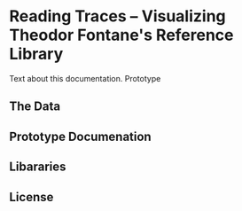 # Reading Traces – Visualizing Theodor Fontane's Reference Library
Text about this documentation. Prototype

## The Data

## Prototype Documenation

## Libararies

## License
